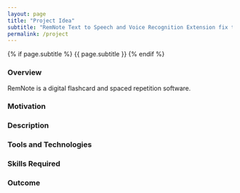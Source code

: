 ```yaml
---
layout: page
title: "Project Idea"
subtitle: "RemNote Text to Speech and Voice Recognition Extension fix this formatting"
permalink: /project
---
```


<!-- _includes/page__meta.html -->

{% if page.subtitle %}
    {{ page.subtitle }}
{% endif %}

### Overview

RemNote is a digital flashcard and spaced repetition software.

### Motivation

### Description

### Tools and Technologies

### Skills Required

### Outcome
